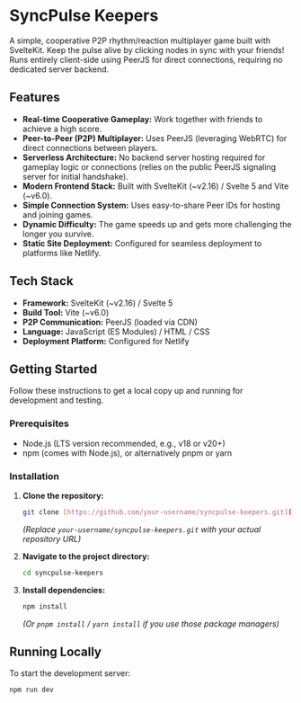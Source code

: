 # SyncPulse Keepers

A simple, cooperative P2P rhythm/reaction multiplayer game built with SvelteKit. Keep the pulse alive by clicking nodes in sync with your friends! Runs entirely client-side using PeerJS for direct connections, requiring no dedicated server backend.

## Features

* **Real-time Cooperative Gameplay:** Work together with friends to achieve a high score.
* **Peer-to-Peer (P2P) Multiplayer:** Uses PeerJS (leveraging WebRTC) for direct connections between players.
* **Serverless Architecture:** No backend server hosting required for gameplay logic or connections (relies on the public PeerJS signaling server for initial handshake).
* **Modern Frontend Stack:** Built with SvelteKit (~v2.16) / Svelte 5 and Vite (~v6.0).
* **Simple Connection System:** Uses easy-to-share Peer IDs for hosting and joining games.
* **Dynamic Difficulty:** The game speeds up and gets more challenging the longer you survive.
* **Static Site Deployment:** Configured for seamless deployment to platforms like Netlify.

## Tech Stack

* **Framework:** SvelteKit (~v2.16) / Svelte 5
* **Build Tool:** Vite (~v6.0)
* **P2P Communication:** PeerJS (loaded via CDN)
* **Language:** JavaScript (ES Modules) / HTML / CSS
* **Deployment Platform:** Configured for Netlify

## Getting Started

Follow these instructions to get a local copy up and running for development and testing.

### Prerequisites

* Node.js (LTS version recommended, e.g., v18 or v20+)
* npm (comes with Node.js), or alternatively pnpm or yarn

### Installation

1.  **Clone the repository:**
    ```bash
    git clone [https://github.com/your-username/syncpulse-keepers.git](https://www.google.com/search?q=https://github.com/your-username/syncpulse-keepers.git)
    ```
    *(Replace `your-username/syncpulse-keepers.git` with your actual repository URL)*

2.  **Navigate to the project directory:**
    ```bash
    cd syncpulse-keepers
    ```

3.  **Install dependencies:**
    ```bash
    npm install
    ```
    *(Or `pnpm install` / `yarn install` if you use those package managers)*

## Running Locally

To start the development server:

```bash
npm run dev